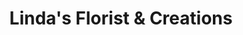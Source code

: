 ---
title: "Linda's Florist & Creations"
url: /ayden/lindas-florist-and-creations/
shop: florist
---
